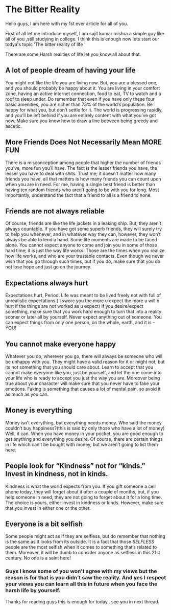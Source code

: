 # The Bitter Reality
Hello guys, I am here with my 1st ever article for all of you.

First of all let me introduce myself, I am sujit kumar mishra a simple guy like all of you ,still studying in college. I think this is enough now lets start our todya's topic 'The bitter reality of life '

There are some Harsh realities of life let you know all about that.

## A lot of people dream of having your life 
You might not like the life you are living now. But, you are a blessed one, and you should probably be happy about it.
You are living in your comfort zone, having an active internet connection, food to eat, TV to watch and a roof to sleep under.
Do remember that even if you have only these four basic amenities, you are richer than 75% of the world’s population. Be happy for what you, but don’t settle for it.
The world is progressing rapidly, and you’ll be left behind if you are entirely content with what you’ve got now.
Make sure you know how to draw a line between being greedy and ascetic.

## More Friends Does Not Necessarily Mean MORE FUN
There is a misconception among people that higher the number of friends you’ve, more fun you’ll have.
The fact is the lesser friends you have, the lesser you have to deal with shits. Trust me; it doesn’t matter how many friends you have, all that matters is how many friends you can count upon when you are in need.
For me, having a single best friend is better than having ten random friends who aren’t going to be with you for long. 
Most importantly, understand the fact that a friend to all is a friend to none.

## Friends are not always reliable
Of course, friends are like the life jackets in a leaking ship. But, they aren’t always countable. If you have got some superb friends, they will surely try to help you whenever, and in whatever way they can, however, they won’t always be able to lend a hand.
Some life moments are made to be faced alone. You cannot expect anyone to come and join you in some of those hard time; it is just the way life works.
Those are the times when you realize how life works, and who are your trustable contacts.
Even though we never wish that you go through such times, but if you do, make sure that you do not lose hope and just go on the journey.

## Expectations always hurt
Expectations hurt, Period. Life was meant to be lived freely not with full of unrealistic expectations.( I swore you the more u expect the more u will b hurt if the things are not worked as u expect)
If you desire/expect something, make sure that you work hard enough to turn that into a reality sooner or later all by yourself.
Never expect anything out of someone.
You can expect things from only one person, on the whole, earth, and it is – YOU!

## You cannot make everyone happy
Whatever you do, wherever you go, there will always be someone who will be unhappy with you. They might have a valid reason for it or might not, but its not something that you should care about.
Learn to accept that you cannot make everyone like you, just be yourself, and let the one come into your life who is ready to accept you just the way you are.
Moreover being true about your character will make sure that you never have to fake your emotions.
Faking is something that causes a lot of mental pain, so avoid it as much as you can.

## Money is everything
Money isn’t everything, but everything needs money. Who said the money couldn’t buy happiness?(this is said by only those who have a lot of money) Well, it can. When you have money in your pocket, you are good enough to get anything and everything you desire.
Of course, there are certain things in life which can’t be bought with money, but we aren’t going to list them here.

## People look for “Kindness” not for “kinds.” Invest in kindness, not in kinds.
Kindness is what the world expects from you. If you gift someone a cell phone today, they will forget about it after a couple of months, but, if you help someone in need, they are not going to forget about it for a long time.
The choice is yours, either invest in kindness or kinds.
However, make sure that you invest in either one or the other.

## Everyone is a bit selfish
Some people might act as if they are selfless, but do remember that nothing is the same as it looks from its outside.
It is a fact that those *SELFLESS* people are the most selfish when it comes to something that’s related to them.
Moreover, it will be dumb to consider anyone as selfless in this 21st century. No one is a saint here!

### Guys I know some of you won't agree with my views but the reason is for that is you didn't saw the reality. And yes I respect your views you can learn all this in future when you face the harsh life by yourself.

Thanks for reading guys this is enough for today..
see you in next thread.

